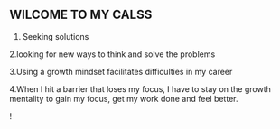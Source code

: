 ## WILCOME TO MY CALSS


 1. Seeking solutions
 
 2.looking for new ways to think and solve the problems
 
 3.Using a growth mindset facilitates difficulties in my career
 
 4.When I hit a barrier that loses my focus, I have to stay on the growth mentality to gain my focus, get my work done and feel better.



!
